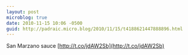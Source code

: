 ```yaml
---
layout: post
microblog: true
date: 2010-11-15 10:06 -0500
guid: http://padraic.micro.blog/2010/11/15/t4188621447888896.html
---
```

San Marzano sauce [http://t.co/jdAW2Sb](http://t.co/jdAW2Sb)
